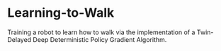 # Learning-to-Walk
Training a robot to learn how to walk via the implementation of a Twin-Delayed Deep Deterministic Policy Gradient Algorithm.
